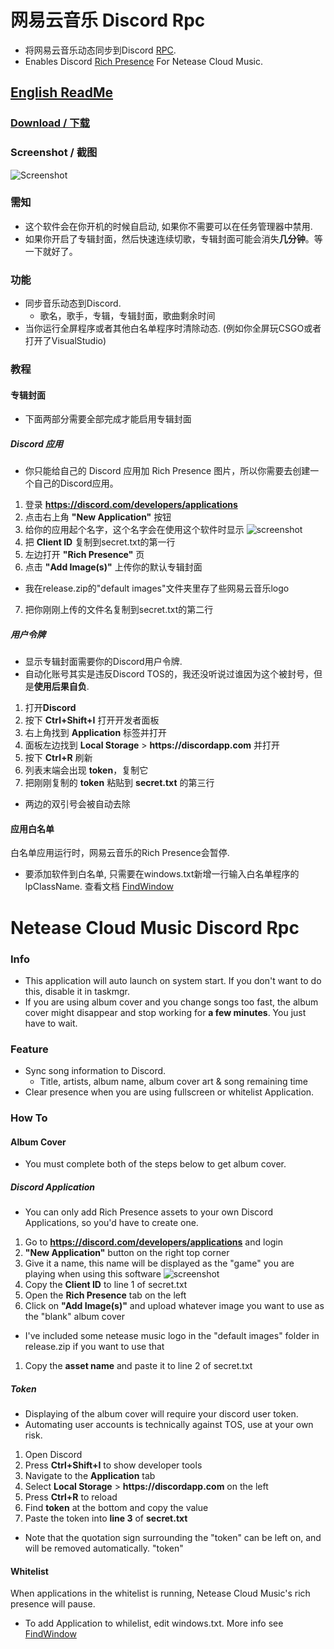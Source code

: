 # 网易云音乐 Discord Rpc

* 将网易云音乐动态同步到Discord [RPC](https://discordapp.com/rich-presence). 
* Enables Discord [Rich Presence](https://discordapp.com/rich-presence) For Netease Cloud Music.  

## [English ReadMe](#netease-cloud-music-discord-rpc)

### [Download / 下载](https://github.com/Ynng/NetEase-Cloud-Music-DiscordRPC/releases/latest)
  
### Screenshot / 截图
![Screenshot](https://i.imgur.com/7rzkkRb.png)

### 需知
* 这个软件会在你开机的时候自启动, 如果你不需要可以在任务管理器中禁用. 
* 如果你开启了专辑封面，然后快速连续切歌，专辑封面可能会消失**几分钟**。等一下就好了。

  
### 功能
* 同步音乐动态到Discord.
  * 歌名，歌手，专辑，专辑封面，歌曲剩余时间
* 当你运行全屏程序或者其他白名单程序时清除动态. (例如你全屏玩CSGO或者打开了VisualStudio)

### 教程

#### 专辑封面

* 下面两部分需要全部完成才能启用专辑封面

##### Discord 应用
* 你只能给自己的 Discord 应用加 Rich Presence 图片，所以你需要去创建一个自己的Discord应用。

1. 登录 **https://discord.com/developers/applications**
2. 点击右上角 **"New Application"** 按钮
3. 给你的应用起个名字，这个名字会在使用这个软件时显示
![screenshot](https://i.imgur.com/oKiRiqj.png)
1. 把 **Client ID** 复制到secret.txt的第一行
2. 左边打开 **"Rich Presence"** 页
3. 点击 **"Add Image(s)"** 上传你的默认专辑封面

* 我在release.zip的"default images"文件夹里存了些网易云音乐logo

7. 把你刚刚上传的文件名复制到secret.txt的第二行

##### 用户令牌
* 显示专辑封面需要你的Discord用户令牌.
* 自动化账号其实是违反Discord TOS的，我还没听说过谁因为这个被封号，但是**使用后果自负**.

1. 打开**Discord**
2. 按下 **Ctrl+Shift+I** 打开开发者面板
3. 右上角找到 **Application** 标签并打开
4. 面板左边找到 **Local Storage** > **h<span>ttp</span>s://discordapp.com** 并打开
5. 按下 **Ctrl+R** 刷新
6. 列表末端会出现 **token**，复制它
7. 把刚刚复制的 **token** 粘贴到 **secret.txt** 的第三行

* 两边的双引号会被自动去除


#### 应用白名单
白名单应用运行时，网易云音乐的Rich Presence会暂停.
* 要添加软件到白名单, 只需要在windows.txt新增一行输入白名单程序的lpClassName. 查看文档 [FindWindow](https://msdn.microsoft.com/en-us/library/windows/desktop/ms633499(v=vs.85).aspx)
  

# Netease Cloud Music Discord Rpc
  
### Info
* This application will auto launch on system start. If you don't want to do this, disable it in taskmgr.
* If you are using album cover and you change songs too fast, the album cover might disappear and stop working for **a few minutes**. You just have to wait.

  
### Feature
* Sync song information to Discord.
  * Title, artists, album name, album cover art & song remaining time
* Clear presence when you are using fullscreen or whitelist Application.
  
### How To

#### Album Cover

* You must complete both of the steps below to get album cover.

##### Discord Application
* You can only add Rich Presence assets to your own Discord Applications, so you'd have to create one.

1. Go to **https://discord.com/developers/applications** and login
2. **"New Application"** button on the right top corner
3. Give it a name, this name will be displayed as the "game" you are playing when using this software
![screenshot](https://i.imgur.com/oKiRiqj.png)
1. Copy the **Client ID** to line 1 of secret.txt
2. Open the **Rich Presence** tab on the left
3. Click on **"Add Image(s)"** and upload whatever image you want to use as the "blank" album cover

* I've included some netease music logo in the "default images" folder in release.zip if you want to use that

1. Copy the **asset name** and paste it to line 2 of secret.txt

##### Token
* Displaying of the album cover will require your discord user token.
* Automating user accounts is technically against TOS, use at your own risk.

1. Open Discord
2. Press **Ctrl+Shift+I** to show developer tools
3. Navigate to the **Application** tab
4. Select **Local Storage** > **h<span>ttp</span>s://discordapp.com** on the left
5. Press **Ctrl+R** to reload
6. Find **token** at the bottom and copy the value
7. Paste the token into **line 3** of **secret.txt**

* Note that the quotation sign surrounding the "token" can be left on, and will be removed automatically.
"token"


#### Whitelist
When applications in the whitelist is running, Netease Cloud Music's rich presence will pause.
* To add Application to whilelist, edit windows.txt. More info see [FindWindow](https://msdn.microsoft.com/en-us/library/windows/desktop/ms633499(v=vs.85).aspx)
  

